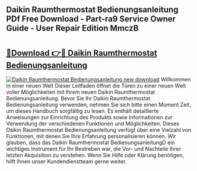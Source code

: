 ## Daikin Raumthermostat Bedienungsanleitung PDf Free Download - Part-ra9 Service Owner Guide - User Repair Edition MmczB

# <h2><a href="http://df19z8e.blite.top/?on=Daikin+Raumthermostat+Bedienungsanleitung">🔗Download 👉🔴 Daikin Raumthermostat Bedienungsanleitung</a></h2>

[![Daikin Raumthermostat Bedienungsanleitung new download](https://i.imgur.com/lujVjoI.png)](http://df19z8e.blite.top/?on=Daikin+Raumthermostat+Bedienungsanleitung)
Willkommen in einer neuen Welt Dieser Leitfaden öffnet die Türen zu einer neuen Welt voller Möglichkeiten mit Ihrem neuen Daikin Raumthermostat Bedienungsanleitung. Bevor Sie Ihr Daikin Raumthermostat Bedienungsanleitung verwenden, nehmen Sie sich bitte einen Moment Zeit, um dieses Handbuch sorgfältig zu lesen. Es enthält detaillierte Anweisungen zur Einrichtung des Produkts sowie Informationen zur Verwendung der verschiedenen Funktionen und Möglichkeiten. Dieses Daikin Raumthermostat Bedienungsanleitung verfügt über eine Vielzahl von Funktionen, mit denen Sie Ihre Erfahrung personalisieren können. Wir glauben, dass das Daikin Raumthermostat BedienungsanleitungD ein wichtiges Instrument für Ihr Bestreben war, die Vor- und Nachteile Ihrer letzten Akquisition zu verstehen. Wenn Sie Hilfe oder Klärung benötigen, hilft Ihnen unser Kundendienstteam gerne weiter.
